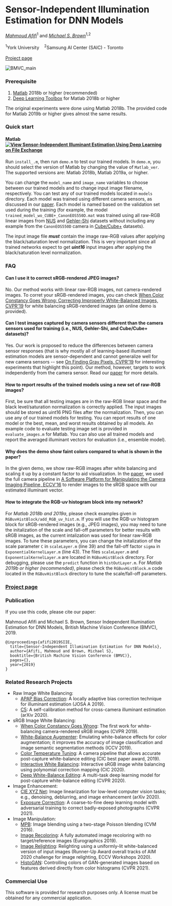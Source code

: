 # Sensor-Independent Illumination Estimation for DNN Models
*[Mahmoud Afifi](https://sites.google.com/view/mafifi)*<sup>1</sup> and *[Michael S. Brown](http://www.cse.yorku.ca/~mbrown/)*<sup>1,2</sup>
<br></br><sup>1</sup>York University &nbsp;&nbsp; <sup>2</sup>Samsung AI Center (SAIC) - Toronto
<br></br>[Project page](http://cvil.eecs.yorku.ca/projects/public_html/siie/index.html)

![BMVC_main](https://user-images.githubusercontent.com/37669469/76104974-411d4780-5fa2-11ea-93a9-b91e9da930a0.jpg)


### Prerequisite
1. [Matlab](https://www.mathworks.com/downloads/) 2018b or higher (recommended)
2. [Deep Learning Toolbox](https://www.mathworks.com/products/deep-learning.html) for Matlab 2018b or higher



The original experiments were done using Matlab 2018b. The provided code for Matlab 2019b or higher gives almost the same results. 


### Quick start

#### Matlab [![View Sensor-Independent Illuminant Estimation Using Deep Learning on File Exchange](https://www.mathworks.com/matlabcentral/images/matlab-file-exchange.svg)](https://www.mathworks.com/matlabcentral/fileexchange/72829-sensor-independent-illuminant-estimation-using-deep-learning)
Run `install_.m`, then run `demo.m` to test our trained models. In `demo.m`, you should select the version of Matlab by changing the value of `Matlab_ver`. The supported versions are: Matlab 2018b, Matlab 2019a, or higher. 


You can change the `model_name` and `image_name` variables to choose between our trained models and to change input image filename, respectively. You can test any of our trained models located in `models` directory. Each model was trained using different camera sensors, as discussed in our [paper](http://cvil.eecs.yorku.ca/projects/public_html/siie/files/0105.pdf). Each model is named based on the validation set used during the training (for example, the model `trained_model_wo_CUBE+_CanonEOS550D.mat` was trained using all raw-RGB linear images from <a href="https://cvil.eecs.yorku.ca/projects/public_html/illuminant/illuminant.html">NUS</a> and <a href="https://www.cs.sfu.ca/~colour/data/shi_gehler/">Gehler-Shi</a> datasets without including any example from the `CanonEOS550D` camera in <a href="https://ipg.fer.hr/ipg/resources/color_constancy">Cube/Cube+</a> datasets). 



The input image file <b><i>must</i></b> contain the image raw-RGB values after applying the black/saturation level normalization. This is very important since all trained networks expect to get <b><i>uint16</i></b> input images after applying the black/saturation level normalization.




### FAQ
#### Can I use it to correct sRGB-rendered JPEG images?
No. Our method works with linear raw-RGB images, not camera-rendered images. To corret your sRGB-rendered images, you can check <a href="https://cvil.eecs.yorku.ca/projects/public_html/sRGB_WB_correction/index.html">When Color Constancy Goes Wrong: 
Correcting Improperly White-Balanced Images, CVPR'19</a> for white balancing sRGB-rendered images (an online demo is provided).</p>

#### Can I test images captured by camera sensors different than the camera sensors used for training (i.e., NUS, Gehler-Shi, and Cube/Cube+ datasets)?
Yes. Our work is proposed to reduce the differences between camera sensor responses (that is why mostly all of learning-based illuminant estimation models are sensor-dependent and cannot generalize well for new camera sensors -- see <a href="https://arxiv.org/pdf/1901.03198.pdf">On Finding Gray Pixels, CVPR'19</a> for interesting experiments that highlight this point). Our method, however, targets to work independently from the camera sensor. Read our [paper](http://cvil.eecs.yorku.ca/projects/public_html/siie/files/0105.pdf) for more details.

#### How to report results of the trained models using a new set of raw-RGB images?
First, be sure that all testing images are in the raw-RGB linear space and the black level/saturation normalization is correctly applied. The input images should be stored as uint16 PNG files after the normalization. Then, you can use any of our trained models for testing. You can report results of one model or the best, mean, and worst results obtained by all models. An example code to evaluate testing image set is provided in `evaluate_images.m` for Matlab. You can also use all trained models and report the averaged illuminant vectors for evaluation (i.e., ensemble model).

#### Why does the demo show faint colors compared to what is shown in the paper?
In the given demo, we show raw-RGB images after white balancing and scaling it up by a constant factor to aid visualization. In the [paper](http://cvil.eecs.yorku.ca/projects/public_html/siie/files/0105.pdf), we used the full camera pipeline in <a href="https://karaimer.github.io/camera-pipeline/">A Software Platform for Manipulating the Camera Imaging Pipeline, ECCV'16</a> to render images to the sRGB space with our estimated illuminant vector.


#### How to integrate the RGB-*uv* histogram block into my network?
For *Matlab 2018b and 2019a*, please check examples given in `RGBuvHistBlock/add_RGB_uv_hist.m`. If you will use the RGB-*uv* histogram block for sRGB-rendered images (e.g., JPEG images), you may need to tune the initalization of the scale and fall-off parameters for better results with sRGB images, as the current intalization was used for linear raw-RGB images. To tune these parameters, you can change the initalization of the scale parameter `C` in `scaleLayer.m` (line 39) and the fall-off factor `sigma` in `ExponentialKernelLayer.m` (line 43). The files `scaleLayer.m` and `ExponentialKernelLayer.m` are located in `RGBuvHistBlock` directory. For debugging, please use the `predict` function in `histOutLayer.m`. For *Matlab 2019b or higher (recommended)*, please check the `RGBuvHistBlock.m` code located in the `RGBuvHistBlock` directory to tune the scale/fall-off parameters.



### [Project page](http://cvil.eecs.yorku.ca/projects/public_html/siie/index.html)


### Publication

If you use this code, please cite our paper:


Mahmoud Afifi and Michael S. Brown, Sensor Independent Illumination Estimation for DNN Models, British Machine Vision Conference (BMVC), 2019.


```
@inproceedings{afifi2019SIIE,
  title={Sensor-Independent Illumination Estimation for DNN Models},
  author={Afifi, Mahmoud and Brown, Michael S},
  booktitle={British Machine Vision Conference (BMVC)},
  pages={},
  year={2019}
}
```


### Related Research Projects
- Raw Image White Balancing:
  - [APAP Bias Correction](https://github.com/mahmoudnafifi/APAP-bias-correction-for-illumination-estimation-methods): A locally adaptive bias correction technique for illuminant estimation (JOSA A 2019).
  - [C5](https://github.com/mahmoudnafifi/C5): A self-calibration method for cross-camera illuminant estimation (arXiv 2020).
- sRGB Image White Balancing:
  - [When Color Constancy Goes Wrong](https://github.com/mahmoudnafifi/WB_sRGB): The first work for white-balancing camera-rendered sRGB images (CVPR 2019).
  - [White-Balance Augmenter](https://github.com/mahmoudnafifi/WB_color_augmenter): Emulating white-balance effects for color augmentation; it improves the accuracy of image classification and image semantic segmentation methods (ICCV 2019).
  - [Color Temperature Tuning](https://github.com/mahmoudnafifi/ColorTempTuning): A camera pipeline that allows accurate post-capture white-balance editing (CIC best paper award, 2019).
  - [Interactive White Balancing](https://github.com/mahmoudnafifi/Interactive_WB_correction): Interactive sRGB image white balancing using polynomial correction mapping (CIC 2020).
  - [Deep White-Balance Editing](https://github.com/mahmoudnafifi/Deep_White_Balance): A multi-task deep learning model for post-capture white-balance editing (CVPR 2020).
- Image Enhancement:
  - [CIE XYZ Net](https://github.com/mahmoudnafifi/CIE_XYZ_NET): Image linearization for low-level computer vision tasks; e.g., denoising, deblurring, and image enhancement (arXiv 2020).
  - [Exposure Correction](https://github.com/mahmoudnafifi/Exposure_Correction): A coarse-to-fine deep learning model with adversarial training to correct badly-exposed photographs (CVPR 2021).
 - Image Manipulation:
    - [MPB](https://github.com/mahmoudnafifi/modified-Poisson-image-editing): Image blending using a two-stage Poisson blending (CVM 2016).
    - [Image Recoloring](https://github.com/mahmoudnafifi/Image_recoloring): A fully automated image recoloring with no target/reference images (Eurographics 2019).
    - [Image Relighting](https://github.com/mahmoudnafifi/image_relighting): Relighting using a uniformly-lit white-balanced version of input images (Runner-Up Award overall tracks of AIM 2020 challenge for image relighting, ECCV Workshops 2020). 
    - [HistoGAN](https://github.com/mahmoudnafifi/HistoGAN): Controlling colors of GAN-generated images based on features derived directly from color histograms (CVPR 2021). 

### Commercial Use
This software is provided for research purposes only. A license must be obtained for any commercial application.
